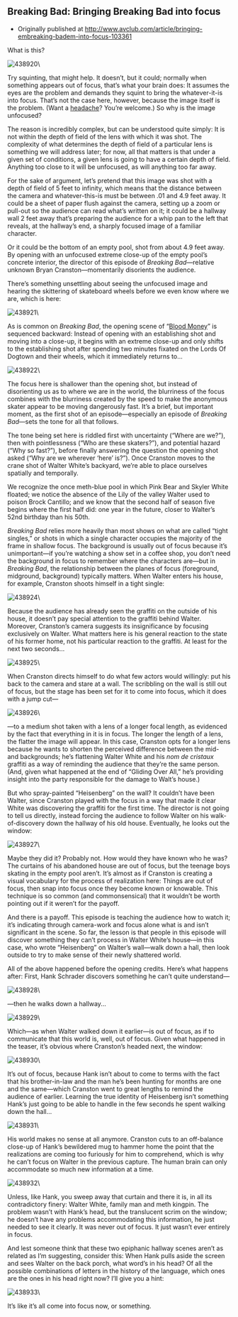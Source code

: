 ## Breaking Bad: Bringing Breaking Bad into focus

 * Originally published at http://www.avclub.com/article/bringing-embreaking-badem-into-focus-103361

What is this?

![438920](images/tv/breaking-bad-focus/438920.jpg)\

Try squinting, that might help. It doesn’t, but it could; normally when something appears out of focus, that’s what your brain does: It assumes the eyes are the problem and demands they squint to bring the whatever-it-is into focus. That’s not the case here, however, because the image itself is the problem. (Want a [headache](http://www.livescience.com/23094-spiral-circle-illusion-explained.html)? You’re welcome.) So why is the image unfocused?

The reason is incredibly complex, but can be understood quite simply: It is not within the depth of field of the lens with which it was shot. The complexity of what determines the depth of field of a particular lens is something we will address later; for now, all that matters is that under a given set of conditions, a given lens is going to have a certain depth of field. Anything too close to it will be unfocused, as will anything too far away.

For the sake of argument, let’s pretend that this image was shot with a depth of field of 5 feet to infinity, which means that the distance between the camera and whatever-this-is must be between .01 and 4.9 feet away. It could be a sheet of paper flush against the camera, setting up a zoom or pull-out so the audience can read what’s written on it; it could be a hallway wall 2 feet away that’s preparing the audience for a whip pan to the left that reveals, at the hallway’s end, a sharply focused image of a familiar character.

Or it could be the bottom of an empty pool, shot from about 4.9 feet away. By opening with an unfocused extreme close-up of the empty pool’s concrete interior, the director of this episode of *Breaking Bad*—relative unknown Bryan Cranston—momentarily disorients the audience.

There’s something unsettling about seeing the unfocused image and hearing the skittering of skateboard wheels before we even know where we are, which is here:

![438921](images/tv/breaking-bad-focus/438921.jpg)\

As is common on *Breaking Bad*, the opening scene of “[Blood Money](/articles/blood-money,101272/)” is sequenced backward: Instead of opening with an establishing shot and moving into a close-up, it begins with an extreme close-up and only shifts to the establishing shot after spending two minutes fixated on the Lords Of Dogtown and their wheels, which it immediately returns to...

![438922](images/tv/breaking-bad-focus/438922.jpg)\

The focus here is shallower than the opening shot, but instead of disorienting us as to where we are in the world, the blurriness of the focus combines with the blurriness created by the speed to make the anonymous skater appear to be moving dangerously fast. It’s a brief, but important moment, as the first shot of an episode—especially an episode of *Breaking Bad*—sets the tone for all that follows.

The tone being set here is riddled first with uncertainty (“Where are we?”), then with pointlessness (“Who are these skaters?”), and potential hazard (“Why so fast?”), before finally answering the question the opening shot asked (“Why are we wherever ‘here’ is?”). Once Cranston moves to the crane shot of Walter White’s backyard, we’re able to place ourselves spatially and temporally.

We recognize the once meth-blue pool in which Pink Bear and Skyler White floated; we notice the absence of the Lily of the valley Walter used to poison Brock Cantillo; and we know that the second half of season five begins where the first half did: one year in the future, closer to Walter’s 52nd birthday than his 50th.

*Breaking Bad* relies more heavily than most shows on what are called “tight singles,” or shots in which a single character occupies the majority of the frame in shallow focus. The background is usually out of focus because it’s unimportant—if you’re watching a show set in a coffee shop, you don’t need the background in focus to remember where the characters are—but in *Breaking Bad*, the relationship between the planes of focus (foreground, midground, background) typically matters. When Walter enters his house, for example, Cranston shoots himself in a tight single:

![438924](images/tv/breaking-bad-focus/438924.jpg)\

Because the audience has already seen the graffiti on the outside of his house, it doesn’t pay special attention to the graffiti behind Walter. Moreover, Cranston’s camera suggests its insignificance by focusing exclusively on Walter. What matters here is his general reaction to the state of his former home, not his particular reaction to the graffiti. At least for the next two seconds...

![438925](images/tv/breaking-bad-focus/438925.jpg)\

When Cranston directs himself to do what few actors would willingly: put his back to the camera and stare at a wall. The scribbling on the wall is still out of focus, but the stage has been set for it to come into focus, which it does with a jump cut—

![438926](images/tv/breaking-bad-focus/438926.jpg)\

—to a medium shot taken with a lens of a longer focal length, as evidenced by the fact that everything in it is in focus. The longer the length of a lens, the flatter the image will appear. In this case, Cranston opts for a longer lens because he wants to shorten the perceived difference between the mid- and backgrounds; he’s flattening Walter White and his *nom de cristaux* graffiti as a way of reminding the audience that they’re the same person. (And, given what happened at the end of “Gliding Over All,” he’s providing insight into the party responsible for the damage to Walt’s house.)

But who spray-painted “Heisenberg” on the wall? It couldn’t have been Walter, since Cranston played with the focus in a way that made it clear White was discovering the graffiti for the first time. The director is not going to tell us directly, instead forcing the audience to follow Walter on his walk-of-discovery down the hallway of his old house. Eventually, he looks out the window:

![438927](images/tv/breaking-bad-focus/438927.jpg)\

Maybe they did it? Probably not. How would they have known who he was? The curtains of his abandoned house are out of focus, but the teenage boys skating in the empty pool aren’t. It’s almost as if Cranston is creating a visual vocabulary for the process of realization here: Things are out of focus, then snap into focus once they become known or knowable. This technique is so common (and commonsensical) that it wouldn’t be worth pointing out if it weren’t for the payoff.

And there is a payoff. This episode is teaching the audience how to watch it; it’s indicating through camera-work and focus alone what is and isn’t significant in the scene. So far, the lesson is that people in this episode will discover something they can’t process in Walter White’s house—in this case, who wrote “Heisenberg” on Walter’s wall—walk down a hall, then look outside to try to make sense of their newly shattered world.

All of the above happened before the opening credits. Here’s what happens after: First, Hank Schrader discovers something he can’t quite understand—

![438928](images/tv/breaking-bad-focus/438928.jpg)\

—then he walks down a hallway...

![438929](images/tv/breaking-bad-focus/438929.jpg)\

Which—as when Walter walked down it earlier—is out of focus, as if to communicate that this world is, well, out of focus. Given what happened in the teaser, it’s obvious where Cranston’s headed next, the window:

![438930](images/tv/breaking-bad-focus/438930.jpg)\

It’s out of focus, because Hank isn’t about to come to terms with the fact that his brother-in-law and the man he’s been hunting for months are one and the same—which Cranston went to great lengths to remind the audience of earlier. Learning the true identity of Heisenberg isn’t something Hank’s just going to be able to handle in the few seconds he spent walking down the hall...

![438931](images/tv/breaking-bad-focus/438931.jpg)\

His world makes no sense at all anymore. Cranston cuts to an off-balance close-up of Hank’s bewildered mug to hammer home the point that the realizations are coming too furiously for him to comprehend, which is why he can’t focus on Walter in the previous capture. The human brain can only accommodate so much new information at a time.

![438932](images/tv/breaking-bad-focus/438932.jpg)\

Unless, like Hank, you sweep away that curtain and there it is, in all its contradictory finery: Walter White, family man and meth kingpin. The problem wasn’t with Hank’s head, but the translucent scrim on the window; he doesn’t have any problems accommodating this information, he just needed to see it clearly. It was never out of focus. It just wasn’t ever entirely in focus.

And lest someone think that these two epiphanic hallway scenes aren’t as related as I’m suggesting, consider this: When Hank pulls aside the screen and sees Walter on the back porch, what word’s in his head? Of all the possible combinations of letters in the history of the language, which ones are the ones in his head right now? I’ll give you a hint:

![438933](images/tv/breaking-bad-focus/438933.jpg)\ 

It’s like it’s all come into focus now, or something.
